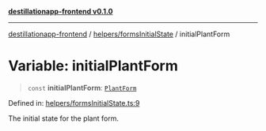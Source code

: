 [**destillationapp-frontend v0.1.0**](../../../README.md)

***

[destillationapp-frontend](../../../modules.md) / [helpers/formsInitialState](../README.md) / initialPlantForm

# Variable: initialPlantForm

> `const` **initialPlantForm**: [`PlantForm`](../../../types/forms/plantForm/interfaces/PlantForm.md)

Defined in: [helpers/formsInitialState.ts:9](https://github.com/DestillApp/main/blob/be94b1d93681946bd573e84cd8381ba32cee62b9/frontend/src/helpers/formsInitialState.ts#L9)

The initial state for the plant form.
